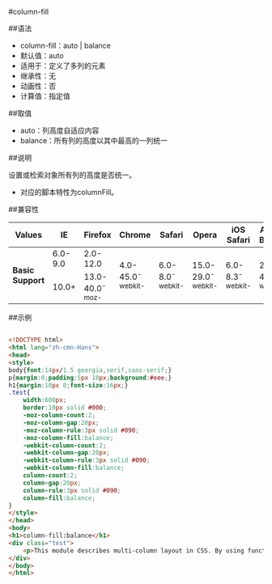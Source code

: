 #column-fill

##语法

- column-fill：auto | balance
- 默认值：auto
- 适用于：定义了多列的元素
- 继承性：无
- 动画性：否
- 计算值：指定值


##取值

- auto：列高度自适应内容
- balance：所有列的高度以其中最高的一列统一


##说明

设置或检索对象所有列的高度是否统一。

- 对应的脚本特性为columnFill。


##兼容性


<table class="compatible">
<thead>
	<tr>
		<th>Values</th>
		<th>IE</th>
		<th>Firefox</th>
		<th>Chrome</th>
		<th>Safari</th>
		<th>Opera</th>
		<th>iOS Safari</th>
		<th>Android Browser</th>
		<th>Android Chrome</th>
	</tr>
</thead>
<tbody>
	<tr>
		<td rowspan="2"><strong>Basic Support</strong></td>
		<td class="unsupport">6.0-9.0</td>
		<td class="unsupport">2.0-12.0</td>
		<td rowspan="2" class="support">4.0-45.0<sup class="fix">-webkit-</sup></td>
		<td rowspan="2" class="support">6.0-8.0<sup class="fix">-webkit-</sup></td>
		<td rowspan="2" class="support">15.0-29.0<sup class="fix">-webkit-</sup></td>
		<td rowspan="2" class="support">6.0-8.3<sup class="fix">-webkit-</sup></td>
		<td rowspan="2" class="support">2.1-4.4.4<sup class="fix">-webkit-</sup></td>
		<td rowspan="2" class="support">18.0-42.0<sup class="fix">-webkit-</sup></td>
	</tr>
	<tr>
		<td class="support">10.0+</td>
		<td class="support">13.0-40.0<sup class="fix">-moz-</sup></td>
	</tr>
</tbody>
</table>




##示例

```html

<!DOCTYPE html>
<html lang="zh-cmn-Hans">
<head>
<style>
body{font:14px/1.5 georgia,serif,sans-serif;}
p{margin:0;padding:5px 10px;background:#eee;}
h1{margin:10px 0;font-size:16px;}
.test{
	width:600px;
	border:10px solid #000;
	-moz-column-count:2;
	-moz-column-gap:20px;
	-moz-column-rule:3px solid #090;
	-moz-column-fill:balance;
	-webkit-column-count:2;
	-webkit-column-gap:20px;
	-webkit-column-rule:3px solid #090;
	-webkit-column-fill:balance;
	column-count:2;
	column-gap:20px;
	column-rule:3px solid #090;
	column-fill:balance;
}
</style>
</head>
<body>
<h1>column-fill:balance</h1>
<div class="test">
	<p>This module describes multi-column layout in CSS. By using functionality described in this document, style sheets can declare that the content of an element is to be laid out in multiple columns.</p>
</div>
</body>
</html>

```
